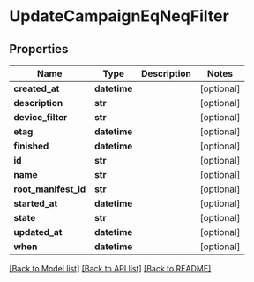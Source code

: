 # UpdateCampaignEqNeqFilter

## Properties
Name | Type | Description | Notes
------------ | ------------- | ------------- | -------------
**created_at** | **datetime** |  | [optional] 
**description** | **str** |  | [optional] 
**device_filter** | **str** |  | [optional] 
**etag** | **datetime** |  | [optional] 
**finished** | **datetime** |  | [optional] 
**id** | **str** |  | [optional] 
**name** | **str** |  | [optional] 
**root_manifest_id** | **str** |  | [optional] 
**started_at** | **datetime** |  | [optional] 
**state** | **str** |  | [optional] 
**updated_at** | **datetime** |  | [optional] 
**when** | **datetime** |  | [optional] 

[[Back to Model list]](../README.md#documentation-for-models) [[Back to API list]](../README.md#documentation-for-api-endpoints) [[Back to README]](../README.md)


